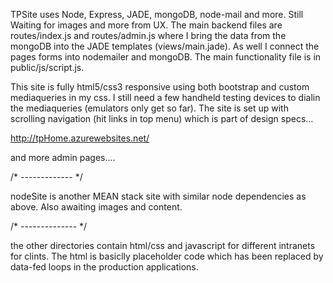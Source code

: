TPSite uses Node, Express, JADE, mongoDB, node-mail and more.
Still Waiting for images and more from UX.
The main backend files are  routes/index.js and  routes/admin.js where I bring the data from the mongoDB into the JADE templates (views/main.jade). As well I connect the pages forms into nodemailer and mongoDB. The main functionality file is in public/js/script.js.

This site is fully html5/css3 responsive using both bootstrap and custom mediaqueries in my css.
I still need a few handheld testing devices to dialin the mediaqueries (emulators only get so far).
The site is set up with scrolling navigation (hit links in top menu) which is part of design specs...

http://tpHome.azurewebsites.net/



and more admin pages....









/* ------------- */

nodeSite is another MEAN stack site with similar node dependencies as above. Also awaiting images and content.

/* -------------- */

the other directories contain html/css and javascript for different intranets for clints. The html is basiclly placeholder code which has been replaced by data-fed loops in the production applications.
